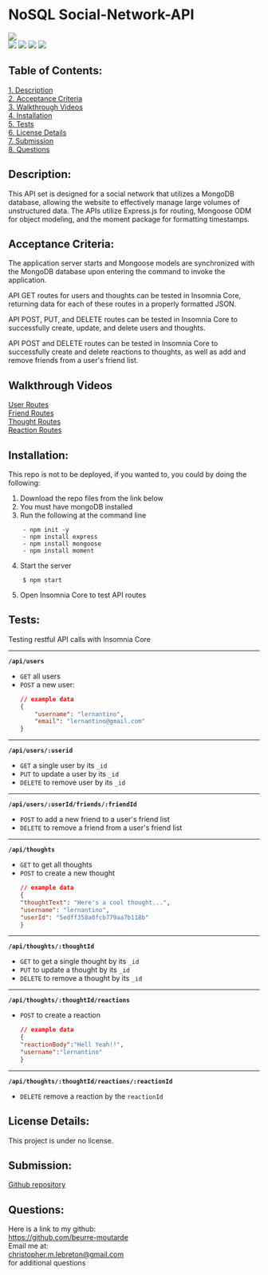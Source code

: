 # NoSQL Social-Network-API

![](https://img.shields.io/badge/Created%20by-Christopher%20Lebreton%20-blue?style=for-the-badge)  
![](https://img.shields.io/badge/Database-MongoDB-yellow?style=flat-square&logo=mongoDB)  ![](https://img.shields.io/badge/npm%20package-express-orange?style=flat-square&logo=npm) ![](https://img.shields.io/badge/npm%20package-mongoose-cyan?style=flat-square&logo=npm) ![](https://img.shields.io/badge/npm%20package-moment-%3CCOLOR%3E?style=flat-square&logo=npm)

 ## Table of Contents:  
[1. Description](#Description)  
[2. Acceptance Criteria](#Acceptance-Criteria)  
[3. Walkthrough Videos](#Walkthrough-Videos)  
[4. Installation](#Installation)  
[5. Tests](#Tests)  
[6. License Details](#License-Details)  
[7. Submission](#Submission)   
[8. Questions](#Questions)  
## Description:
This API set is designed for a social network that utilizes a MongoDB database, allowing the website to effectively manage large volumes of unstructured data. The APIs utilize Express.js for routing, Mongoose ODM for object modeling, and the moment package for formatting timestamps.

## Acceptance Criteria:

The application server starts and Mongoose models are synchronized with the MongoDB database upon entering the command to invoke the application.

API GET routes for users and thoughts can be tested in Insomnia Core, returning data for each of these routes in a properly formatted JSON.

API POST, PUT, and DELETE routes can be tested in Insomnia Core to successfully create, update, and delete users and thoughts.

API POST and DELETE routes can be tested in Insomnia Core to successfully create and delete reactions to thoughts, as well as add and remove friends from a user's friend list.

## Walkthrough Videos
[User Routes](https://drive.google.com/file/d/1oI6jmpRofvItuz9Be1Cm3y87Wsy7YCbt/view)  
[Friend Routes](https://drive.google.com/file/d/1HUfrKYuI5PTnPRhLugjRgjydxb_-l4Iu/view)  
[Thought Routes](https://drive.google.com/file/d/15EyHJeS2ch2j0CWtuHcl8zsU1pqFU5FJ/view)  
[Reaction Routes](https://drive.google.com/file/d/1y-xMDb8LcGHi9Bi7v1ViYA8O1KdfK4dh/view)  

## Installation:
This repo is not to be deployed, if you wanted to, you could by doing the following:  
1. Download the repo files from the link below
2. You must have mongoDB installed
3. Run the following at the command line
```
    - npm init -y
    - npm install express
    - npm install mongoose
    - npm install moment
```
4. Start the server
```
    $ npm start
```
5. Open Insomnia Core to test API routes

## Tests:  

Testing restful API calls with Insomnia Core  

---
**`/api/users`**
* `GET` all users
* `POST` a new user:
    ```json
    // example data
    {
        "username": "lernantino",
        "email": "lernantino@gmail.com"
    }
    ```
---
**`/api/users/:userid`**
* `GET` a single user by its `_id` 
* `PUT` to update a user by its `_id`
* `DELETE` to remove user by its `_id`
---
**`/api/users/:userId/friends/:friendId`**
* `POST` to add a new friend to a user's friend list
* `DELETE` to remove a friend from a user's friend list
---
**`/api/thoughts`** 
* `GET` to get all thoughts
* `POST` to create a new thought
    ```json
    // example data
    {
    "thoughtText": "Here's a cool thought...",
    "username": "lernantino",
    "userId": "5edff358a0fcb779aa7b118b"
    }
    ```
---
**`/api/thoughts/:thoughtId`**
* `GET` to get a single thought by its `_id`
* `PUT` to update a thought by its `_id`
* `DELETE` to remove a thought by its `_id`
---

**`/api/thoughts/:thoughtId/reactions`**

* `POST` to create a reaction 
    ```json
    // example data
    {
    "reactionBody":"Hell Yeah!!",
    "username":"lernantino"
    }
    ```
---
**`/api/thoughts/:thoughtId/reactions/:reactionId`**
* `DELETE` remove a reaction by the `reactionId` 

## License Details: 
 This project is under no license.  

## Submission:
 [Github repository](https://github.com/Beurre-moutarde/NoSQL-Social-Network-API)

## Questions:
 Here is a link to my github:  
https://github.com/beurre-moutarde  
 Email me at:  
christopher.m.lebreton@gmail.com  
for additional questions